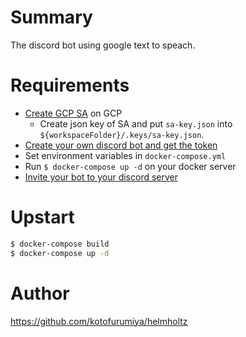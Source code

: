 # Summary

The discord bot using google text to speach.

# Requirements

* [Create GCP SA](https://cloud.google.com/text-to-speech/docs/quickstart-protocol) on GCP
  * Create json key of SA and put `sa-key.json` into `${workspaceFolder}/.keys/sa-key.json`.
* [Create your own discord bot and get the token](https://qiita.com/PinappleHunter/items/af4ccdbb04727437477f#bot%E7%94%A8%E3%81%AE%E3%83%88%E3%83%BC%E3%82%AF%E3%83%B3%E3%82%92%E6%89%8B%E3%81%AB%E5%85%A5%E3%82%8C%E3%82%8B)
* Set environment variables in `docker-compose.yml`
* Run `$ docker-compose up -d` on your docker server
* [Invite your bot to your discord server](https://discordpy.readthedocs.io/en/latest/discord.html#inviting-your-bot)

# Upstart

```bash
$ docker-compose build
$ docker-compose up -d
```

# Author

https://github.com/kotofurumiya/helmholtz